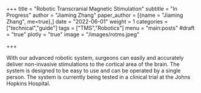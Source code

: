 +++
title = "Robotic Transcranial Magnetic Stimulation"
subtitle = "In Progress"
author = "Jiaming Zhang"
paper_author = [{name = "Jiaming Zhang", me=true},]
date = "2022-06-01"
weight = 1
categories = ["technical","guide"]
tags = ["TMS","Robotics"]
menu = "main:posts"
#draft = "true"
plotly = "true"
image = "/images/rotms.jpeg"

+++

With our advanced robotic system, surgeons can easily and accurately deliver non-invasive stimulations to the cortical area of the brain. The system is designed to be easy to use and can be operated by a single person. The system is currently being tested in a clinical trial at the Johns Hopkins Hospital. 